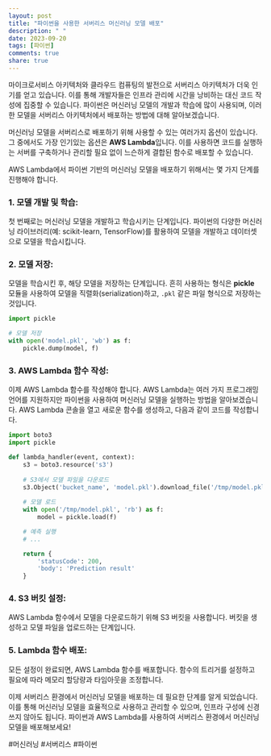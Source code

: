 ```yaml
---
layout: post
title: "파이썬을 사용한 서버리스 머신러닝 모델 배포"
description: " "
date: 2023-09-20
tags: [파이썬]
comments: true
share: true
---
```


마이크로서비스 아키텍처와 클라우드 컴퓨팅의 발전으로 서버리스 아키텍처가 더욱 인기를 얻고 있습니다. 이를 통해 개발자들은 인프라 관리에 시간을 낭비하는 대신 코드 작성에 집중할 수 있습니다. 파이썬은 머신러닝 모델의 개발과 학습에 많이 사용되며, 이러한 모델을 서버리스 아키텍처에서 배포하는 방법에 대해 알아보겠습니다.

머신러닝 모델을 서버리스로 배포하기 위해 사용할 수 있는 여러가지 옵션이 있습니다. 그 중에서도 가장 인기있는 옵션은 **AWS Lambda**입니다. 이를 사용하면 코드를 실행하는 서버를 구축하거나 관리할 필요 없이 느슨하게 결합된 함수로 배포할 수 있습니다.

AWS Lambda에서 파이썬 기반의 머신러닝 모델을 배포하기 위해서는 몇 가지 단계를 진행해야 합니다.

### 1. 모델 개발 및 학습:

첫 번째로는 머신러닝 모델을 개발하고 학습시키는 단계입니다. 파이썬의 다양한 머신러닝 라이브러리(예: scikit-learn, TensorFlow)를 활용하여 모델을 개발하고 데이터셋으로 모델을 학습시킵니다.

### 2. 모델 저장:

모델을 학습시킨 후, 해당 모델을 저장하는 단계입니다. 흔히 사용하는 형식은 **pickle** 모듈을 사용하여 모델을 직렬화(serialization)하고, `.pkl` 같은 파일 형식으로 저장하는 것입니다. 

```python
import pickle

# 모델 저장
with open('model.pkl', 'wb') as f:
    pickle.dump(model, f)
```

### 3. AWS Lambda 함수 작성:

이제 AWS Lambda 함수를 작성해야 합니다. AWS Lambda는 여러 가지 프로그래밍 언어를 지원하지만 파이썬을 사용하여 머신러닝 모델을 실행하는 방법을 알아보겠습니다. AWS Lambda 콘솔을 열고 새로운 함수를 생성하고, 다음과 같이 코드를 작성합니다.

```python
import boto3
import pickle

def lambda_handler(event, context):
    s3 = boto3.resource('s3')
    
    # S3에서 모델 파일을 다운로드
    s3.Object('bucket_name', 'model.pkl').download_file('/tmp/model.pkl')
    
    # 모델 로드
    with open('/tmp/model.pkl', 'rb') as f:
        model = pickle.load(f)

    # 예측 실행
    # ...

    return {
        'statusCode': 200,
        'body': 'Prediction result'
    }
```

### 4. S3 버킷 설정:

AWS Lambda 함수에서 모델을 다운로드하기 위해 S3 버킷을 사용합니다. 버킷을 생성하고 모델 파일을 업로드하는 단계입니다.

### 5. Lambda 함수 배포:

모든 설정이 완료되면, AWS Lambda 함수를 배포합니다. 함수의 트리거를 설정하고 필요에 따라 메모리 할당량과 타임아웃을 조정합니다.

이제 서버리스 환경에서 머신러닝 모델을 배포하는 데 필요한 단계를 알게 되었습니다. 이를 통해 머신러닝 모델을 효율적으로 사용하고 관리할 수 있으며, 인프라 구성에 신경 쓰지 않아도 됩니다. 파이썬과 AWS Lambda를 사용하여 서버리스 환경에서 머신러닝 모델을 배포해보세요!

#머신러닝 #서버리스 #파이썬